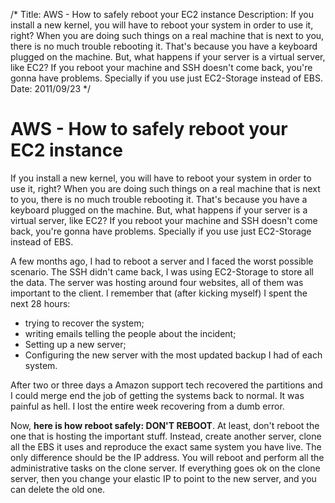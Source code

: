 /*
Title: AWS - How to safely reboot your EC2 instance
Description: If you install a new kernel, you will have to reboot your system in order to use it, right? When you are doing such things on a real machine that is next to you, there is no much trouble rebooting it. That's because you have a keyboard plugged on the machine. But, what happens if your server is a virtual server, like EC2? If you reboot your machine and SSH doesn't come back, you're gonna have problems. Specially if you use just EC2-Storage instead of EBS.
Date: 2011/09/23
*/

# AWS - How to safely reboot your EC2 instance

If you install a new kernel, you will have to reboot your system in order to use it, right? When you are doing such things on a real machine that is next to you, there is no much trouble rebooting it. That's because you have a keyboard plugged on the machine. But, what happens if your server is a virtual server, like EC2? If you reboot your machine and SSH doesn't come back, you're gonna have problems. Specially if you use just EC2-Storage instead of EBS.

A few months ago, I had to reboot a server and I faced the worst possible scenario. The SSH didn't came back, I was using EC2-Storage to store all the data. The server was hosting around four websites, all of them was important to the client. I remember that (after kicking myself) I spent the next 28 hours:

* trying to recover the system;
* writing emails telling the people about the incident;
* Setting up a new server;
* Configuring the new server with the most updated backup I had of each system.

After two or three days a Amazon support tech recovered the partitions and I could merge end the job of getting the systems back to normal. It was painful as hell. I lost the entire week recovering from a dumb error.

Now, **here is how reboot safely: DON'T REBOOT**. At least, don't reboot the one that is hosting the important stuff. Instead, create another server, clone all the EBS it uses and reproduce the exact same system you have live. The only difference should be the IP address. You will reboot and perform all the administrative tasks on the clone server. If everything goes ok on the clone server, then you change your elastic IP to point to the new server, and you can delete the old one.




